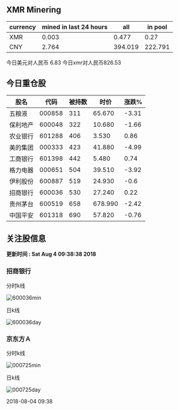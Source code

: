 ## XMR Minering

|currency|mined in last 24 hours|all|in pool|
|---|---|---|---|
|XMR|0.003|0.477|0.27|
|CNY|2.764|394.019|222.791|

今日美元对人民币 6.83	今日xmr对人民币826.53


## 今日重仓股 

|股名|代码|被持数|时价|涨跌%|
|---|---|---|---|---|
|五粮液|000858|311|65.670|-3.31|
|保利地产|600048|322|10.680|-1.66|
|农业银行|601288|406|3.530|0.86|
|美的集团|000333|423|41.880|-4.99|
|工商银行|601398|442|5.480|0.74|
|格力电器|000651|504|39.510|-3.92|
|伊利股份|600887|519|24.930|-0.6|
|招商银行|600036|530|27.240|0.22|
|贵州茅台|600519|658|678.990|-2.42|
|中国平安|601318|690|57.820|-0.76|

## 关注股信息
**更新时间 : Sat Aug  4 09:38:38 2018**
### 招商银行 
分时k线

![600036min](http://image.sinajs.cn/newchart/min/n/sh600036.gif)

日k线

![600036day](http://image.sinajs.cn/newchart/daily/n/sh600036.gif)

### 京东方Ａ 
分时k线

![000725min](http://image.sinajs.cn/newchart/min/n/sz000725.gif)

日k线

![000725day](http://image.sinajs.cn/newchart/daily/n/sz000725.gif)

2018-08-04 09:38